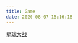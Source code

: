 ```yaml
---
title: Game
date: 2020-08-07 15:16:18
---
```



<html>
	<head></head>
	<body>
		 <a href="game1/index.html" target="_blank">星球大战</a>
		  <a href="http://www.cnblogs.com" target="_blank"></a>
		   <a href="http://www.cnblogs.com" target="_blank"></a>
	</body>
</html>

